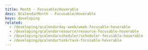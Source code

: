 ```yaml
---
title: Month - Focusable/Hoverable
desc: QCalendarMonth - Focusable/Hoverable
keys: developing
related:
  - /developing/qcalendarday-week/week-focusable-hoverable
  - /developing/qcalendarresource/resource-focusable-hoverable
  - /developing/qcalendarscheduler/scheduler-focusable-hoverable
  - /developing/qcalendartask/task-focusable-hoverable
---
```


<example-viewer
  title="Focusable/Hoverable"
  file="MonthFocusableHoverable"
  codepen-title="QCalendarMonth"
/>
